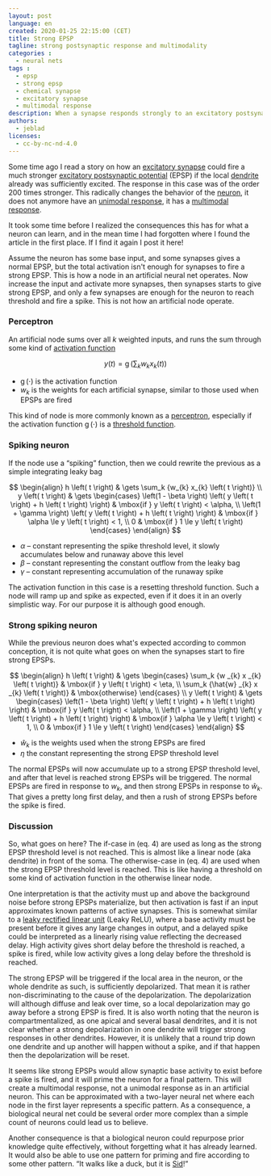 ```yaml
---
layout: post
language: en
created: 2020-01-25 22:15:00 (CET)
title: Strong EPSP
tagline: strong postsynaptic response and multimodality
categories :
  - neural nets
tags :
  - epsp
  - strong epsp
  - chemical synapse
  - excitatory synapse
  - multimodal response
description: When a synapse responds strongly to an excitatory postsynaptic potential (EPSP) the neuron fundamentally changes properties.
authors:
  - jeblad
licenses:
  - cc-by-nc-nd-4.0
---
```


Some time ago I read a story on how an [excitatory synapse](https://en.wikipedia.org/wiki/Excitatory_synapse) could fire a much stronger [excitatory postsynaptic potential](https://en.wikipedia.org/wiki/Excitatory_postsynaptic_potential) (EPSP) if the local [dendrite](https://en.wikipedia.org/wiki/Dendrite) already was sufficiently excited. The response in this case was of the order 200 times stronger. This radically changes the behavior of the [neuron](https://en.wikipedia.org/wiki/Neuron), it does not anymore have an [unimodal response](https://en.wikipedia.org/wiki/Unimodality), it has a [multimodal response](https://en.wikipedia.org/wiki/Multimodal_distribution).

<!--more-->

It took some time before I realized the consequences this has for what a neuron can learn, and in the mean time I had forgotten where I found the article in the first place. If I find it again I post it here!

Assume the neuron has some base input, and some synapses gives a normal EPSP, but the total activation isn't enough for synapses to fire a strong EPSP. This is how a node in an artificial neural net operates. Now increase the input and activate more synapses, then synapses starts to give strong EPSP, and only a few synapses are enough for the neuron to reach threshold and fire a spike. This is not how an artificial node operate.

### Perceptron

An artificial node sums over all $k$ weighted inputs, and runs the sum through some kind of [activation function](https://en.wikipedia.org/wiki/Activation_function)

$$
\begin{equation}
y\left(t\right) = \operatorname{g}\left(\sum_k {w_{k} x_{k} \left(t\right)}\right)
\end{equation}
$$

- $\operatorname{g} \left( \cdot \right)$ is the activation function
- $w_{k}$ is the weights for each artificial synapse, similar to those used when EPSPs are fired

This kind of node is more commonly known as a [perceptron](https://en.wikipedia.org/wiki/Perceptron), especially if the activation function $\operatorname{g} \left( \cdot \right)$ is a [threshold function](https://en.wikipedia.org/wiki/Linear_classifier#Definition).

### Spiking neuron

If the node use a “spiking” function, then we could rewrite the previous as a simple integrating leaky bag

$$
\begin{align}
h \left( t \right) & \gets \sum_k {w_{k} x_{k} \left( t \right)} \\
y \left( t \right) & \gets
\begin{cases}
\left(1 - \beta \right) \left( y \left( t \right) + h \left( t \right) \right) & \mbox{if } y \left( t \right) < \alpha, \\
\left(1 + \gamma \right) \left( y \left( t \right) + h \left( t \right) \right) & \mbox{if } \alpha \le y \left( t \right) < 1, \\
0 & \mbox{if } 1 \le y \left( t \right)
\end{cases}
\end{align}
$$

- $\alpha$ – constant representing the spike threshold level, it slowly accumulates below and runaway above this level
- $\beta$ – constant representing the constant outflow from the leaky bag
- $\gamma$ – constant representing accumulation of the runaway spike

The activation function in this case is a resetting threshold function. Such a node will ramp up and spike as expected, even if it does it in an overly simplistic way. For our purpose it is although good enough.

### Strong spiking neuron

While the previous neuron does what's expected according to common conception, it is not quite what goes on when the synapses start to fire strong EPSPs.

$$
\begin{align}
h \left( t \right) & \gets
\begin{cases}
\sum_k {w _{k} x _{k} \left( t \right)} & \mbox{if } y \left( t \right) < \eta, \\
\sum_k {\hat{w} _{k} x _{k} \left( t \right)} & \mbox{otherwise}
\end{cases} \\
y \left( t \right) & \gets
\begin{cases}
\left(1 - \beta \right) \left( y \left( t \right) + h \left( t \right) \right) & \mbox{if } y \left( t \right) < \alpha, \\
\left(1 + \gamma \right) \left( y \left( t \right) + h \left( t \right) \right) & \mbox{if } \alpha \le y \left( t \right) < 1, \\
0 & \mbox{if } 1 \le y \left( t \right)
\end{cases}
\end{align}
$$

- $\hat{w}_{k}$ is the weights used when the strong EPSPs are fired
- $\eta$ the constant representing the strong EPSP threshold level

The normal EPSPs will now accumulate up to a strong EPSP threshold level, and after that level is reached strong EPSPs will be triggered. The normal EPSPs are fired in response to $w_{k}$, and then strong EPSPs in response to $\hat{w}_{k}$. That gives a pretty long first delay, and then a rush of strong EPSPs before the spike is fired.

### Discussion

So, what goes on here? The if-case in (eq. 4) are used as long as the strong EPSP threshold level is not reached. This is almost like a linear node (aka dendrite) in front of the soma. The otherwise-case in (eq. 4) are used when the strong EPSP threshold level is reached. This is like having a threshold on some kind of activation function in the otherwise linear node.

One interpretation is that the activity must up and above the background noise before strong EPSPs materialize, but then activation is fast if an input approximates known patterns of active synapses. This is somewhat similar to a [leaky rectified linear unit](https://en.wikipedia.org/wiki/Rectifier_(neural_networks)#Leaky_ReLUs) (Leaky ReLU), where a base activity must be present before it gives any large changes in output, and a delayed spike could be interpreted as a linearly rising value reflecting the decreased delay. High activity gives short delay before the threshold is reached, a spike is fired, while low activity gives a long delay before the threshold is reached.

The strong EPSP will be triggered if the local area in the neuron, or the whole dendrite as such, is sufficiently depolarized. That mean it is rather non-discriminating to the cause of the depolarization. The depolarization will although diffuse and leak over time, so a local depolarization may go away before a strong EPSP is fired. It is also worth noting that the neuron is compartmentalized, as one apical and several basal dendrites, and it is not clear whether a strong depolarization in one dendrite will trigger strong responses in other dendrites. However, it is unlikely that a round trip down one dendrite and up another will happen without a spike, and if that happen then the depolarization will be reset.

It seems like strong EPSPs would allow synaptic base activity to exist before a spike is fired, and it will prime the neuron for a final pattern. This will create a multimodal response, not a unimodal response as in an artificial neuron. This can be approximated with a two-layer neural net where each node in the first layer represents a specific pattern. As a consequence, a biological neural net could be several order more complex than a simple count of neurons could lead us to believe.

Another consequence is that a biological neuron could repurpose prior knowledge quite effectively, without forgetting what it has already learned. It would also be able to use one pattern for priming and fire according to some other pattern. “It walks like a duck, but it is [Sid](https://www.youtube.com/watch?v=uMuJxd2Gpxo)!”
